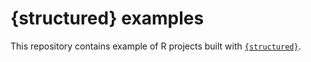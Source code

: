 # {structured} examples

This repository contains example of R projects built with [`{structured}`](https://giuseppett.github.io/structured/).
